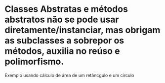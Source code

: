# Classes Abstratas e métodos abstratos não se pode usar diretamente/instanciar, mas obrigam as subclasses a sobrepor os métodos, auxilia no reúso e polimorfismo.
Exemplo usando cálculo de área de um retâncgulo e um círculo
